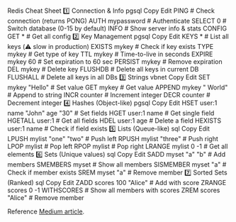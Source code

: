 Redis Cheat Sheet
1️⃣ Connection & Info
pgsql
Copy
Edit
PING                        # Check connection (returns PONG)
AUTH mypassword             # Authenticate
SELECT 0                    # Switch database (0-15 by default)
INFO                        # Show server info & stats
CONFIG GET *                 # Get all config
2️⃣ Key Management
pgsql
Copy
Edit
KEYS *                      # List all keys (⚠️ slow in production)
EXISTS mykey                # Check if key exists
TYPE mykey                  # Get type of key
TTL mykey                   # Time-to-live in seconds
EXPIRE mykey 60             # Set expiration to 60 sec
PERSIST mykey               # Remove expiration
DEL mykey                   # Delete key
FLUSHDB                     # Delete all keys in current DB
FLUSHALL                    # Delete all keys in all DBs
3️⃣ Strings
vbnet
Copy
Edit
SET mykey "Hello"           # Set value
GET mykey                   # Get value
APPEND mykey " World"       # Append to string
INCR counter                # Increment integer
DECR counter                # Decrement integer
4️⃣ Hashes (Object-like)
pgsql
Copy
Edit
HSET user:1 name "John" age "30"  # Set fields
HGET user:1 name                  # Get single field
HGETALL user:1                    # Get all fields
HDEL user:1 age                   # Delete a field
HEXISTS user:1 name               # Check if field exists
5️⃣ Lists (Queue-like)
sql
Copy
Edit
LPUSH mylist "one" "two"    # Push left
RPUSH mylist "three"        # Push right
LPOP mylist                 # Pop left
RPOP mylist                 # Pop right
LRANGE mylist 0 -1          # Get all elements
6️⃣ Sets (Unique values)
sql
Copy
Edit
SADD myset "a" "b"          # Add members
SMEMBERS myset              # Show all members
SISMEMBER myset "a"         # Check if member exists
SREM myset "a"              # Remove member
7️⃣ Sorted Sets (Ranked)
sql
Copy
Edit
ZADD scores 100 "Alice"     # Add with score
ZRANGE scores 0 -1 WITHSCORES  # Show all members with scores
ZREM scores "Alice"         # Remove member

Reference [Medium article](https://medium.com/vedity/spring-boot-caching-mechanism-8ef901147e60).
